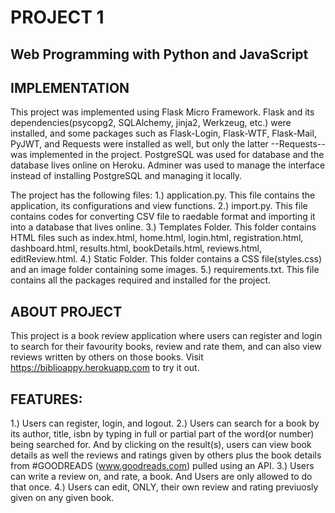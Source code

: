 # PROJECT 1

## Web Programming with Python and JavaScript


## IMPLEMENTATION
This project was implemented using Flask Micro Framework. Flask and its dependencies(psycopg2, SQLAlchemy, jinja2, Werkzeug, etc.) were installed,
and some packages such as Flask-Login, Flask-WTF, Flask-Mail, PyJWT, and Requests were installed as well, but only the latter --Requests-- was implemented
in the project. PostgreSQL was used for database and the database lives online on Heroku. Adminer was used to manage the interface instead of installing
PostgreSQL and managing it locally.

The project has the following files:
1.) application.py. This file contains the application, its configurations and view functions.
2.) import.py. This file contains codes for converting CSV file to raedable format and importing it into a database that lives online.
3.) Templates Folder. This folder contains HTML files such as index.html, home.html, login.html, registration.html, dashboard.html, results.html, bookDetails.html, reviews.html, editReview.html.
4.) Static Folder. This folder contains a CSS file(styles.css) and an image folder containing some images.
5.) requirements.txt. This file contains all the packages required and installed for the project.

## ABOUT PROJECT
This project is a book review application where users can register and login to search for their favourity books, review and rate them, and can also view reviews written
by others on those books. Visit https://biblioappy.herokuapp.com to try it out. 

## FEATURES:
1.) Users can register, login, and logout.
2.) Users can search for a book by its author, title, isbn by typing in full or partial part of the word(or number) being searched for. And by clicking on the result(s),
users can view book details as well the reviews and ratings given by others plus the book details from #GOODREADS (www.goodreads.com) pulled using an API.
3.) Users can write a review on, and rate, a book. And Users are only allowed to do that once.
4.) Users can edit, ONLY, their own review and rating previuosly given on any given book. 
